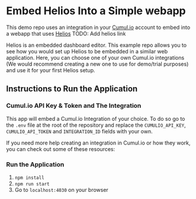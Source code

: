# Embed Helios Into a Simple webapp

This demo repo uses an integration in your [Cumul.io](https://cumul.io) account to embed into a webapp that uses [Helios](https://cumul.io) TODO: Add helios link

Helios is an embedded dashboard editor. This example repo allows you to see how you would set up Helios to be embedded in a similar web application. Here, you can choose one of your own Cumul.io integrations (We would recommend creating a new one to use for demo/trial purposes) and use it for your first Helios setup.

## Instructions to Run the Application

### Cumul.io API Key & Token and The Integration

This app will embed a Cumul.io Integration of your choice. To do so go to the `.env` file at the root of the repository and replace the `CUMULIO_API_KEY`, `CUMULIO_API_TOKEN` and `INTEGRATION_ID` fields with your own.

If you need more help creating an integration in Cumul.io or how they work, you can check out some of these resources:

### Run the Application

1. `npm install`
2. `npm run start`
3. Go to `localhost:4030` on your browser
